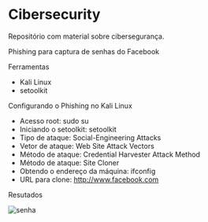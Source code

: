 # Cibersecurity
Repositório com material sobre cibersegurança.

Phishing para captura de senhas do Facebook

Ferramentas
- Kali Linux
- setoolkit

Configurando o Phishing no Kali Linux
- Acesso root: sudo su
- Iniciando o setoolkit: setoolkit
- Tipo de ataque: Social-Engineering Attacks
- Vetor de ataque: Web Site Attack Vectors
- Método de ataque: Credential Harvester Attack Method 
- Método de ataque: Site Cloner
- Obtendo o endereço da máquina: ifconfig
- URL para clone: http://www.facebook.com


Resutados

![senha](https://github.com/emoreirasj/Cibersecurity/assets/113939678/b40cd0ce-f504-4252-9f4f-0509c0a9d75d)
